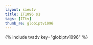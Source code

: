 ```yaml
--- 
layout: sieutv
title: IT1096 s1
tags: [ITtv]
thumb_re: globiptv1096
---
```

{% include tvadv key="globiptv1096" %} 
